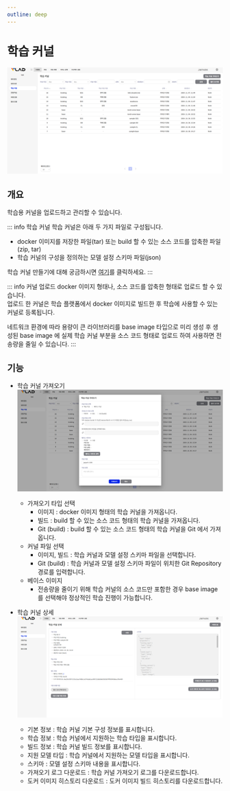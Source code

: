 ```yaml
---
outline: deep
---
```


# 학습 커널

![학습 커널](/public/ko/tranining-validation/training-training-kernel.png)


## 개요
학습용 커널을 업로드하고 관리할 수 있습니다.

::: info 학습 커널
학습 커널은 아래 두 가지 파일로 구성됩니다.
- docker 이미지를 저장한 파일(tar) 또는 build 할 수 있는 소스 코드를 압축한 파일(zip, tar)
- 학습 커널의 구성을 정의하는 모델 설정 스키마 파일(json)  

학습 커널 만들기에 대해 궁금하시면 [여기](/ko/reference/kernel-overview)를 클릭하세요.
:::

::: info 커널 업로드
docker 이미지 형태나, 소스 코드를 압축한 형태로 업로드 할 수 있습니다.  
업로드 한 커널은 학습 플랫폼에서 docker 이미지로 빌드한 후 학습에 사용할 수 있는 커널로 등록됩니다.

네트워크 환경에 따라 용량이 큰 라이브러리를 base image 타입으로 미리 생성 후 생성된 base image 에 실제 학습 커널 부분을 소스 코드 형태로 업로드 하여 사용하면 전송량을 줄일 수 있습니다.
:::


## 기능
- 학습 커널 가져오기  
  ![학습 커널 가져오기](/public/ko/tranining-validation/training-training-kernel-import-training.png)

  - 가져오기 타입 선택
    - 이미지 : docker 이미지 형태의 학습 커널을 가져옵니다.
    - 빌드 : build 할 수 있는 소스 코드 형태의 학습 커널을 가져옵니다.
    - Git (build) : build 할 수 있는 소스 코드 형태의 학습 커널을 Git 에서 가져옵니다.
  - 커널 파일 선택
    - 이미지, 빌드 : 학습 커널과 모델 설정 스키마 파일을 선택합니다.
    - Git (build) : 학습 커널과 모델 설정 스키마 파일이 위치한 Git Repository 경로를 입력합니다.
  - 베이스 이미지
    - 전송량을 줄이기 위해 학습 커널의 소스 코드만 포함한 경우 base image 를 선택해야 정상적인 학습 진행이 가능합니다.

- 학습 커널 상세
  ![학습 커널 상세](/public/ko/tranining-validation/training-training-kernel-detail.png)

  - 기본 정보 : 학습 커널 기본 구성 정보를 표시합니다.
  - 학습 정보 : 학습 커널에서 지원하는 학습 타입을 표시합니다.
  - 빌드 정보 : 학습 커널 빌드 정보를 표시합니다.
  - 지원 모델 타입 : 학습 커널에서 지원하는 모델 타입을 표시합니다.
  - 스키마 : 모델 설정 스키마 내용을 표시합니다.
  - 가져오기 로그 다운로드 : 학습 커널 가져오기 로그를 다운로드합니다.
  - 도커 이미지 히스토리 다운로드 : 도커 이미지 빌드 히스토리를 다운로드합니다.